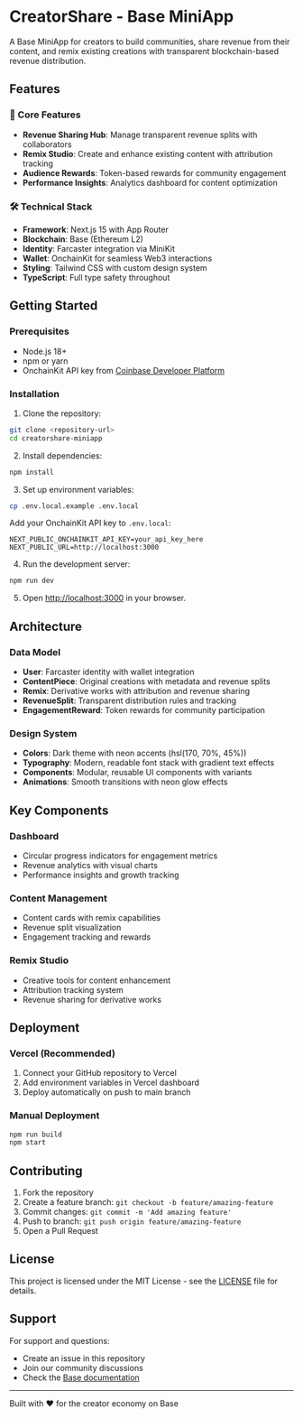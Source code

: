 # CreatorShare - Base MiniApp

A Base MiniApp for creators to build communities, share revenue from their content, and remix existing creations with transparent blockchain-based revenue distribution.

## Features

### 🎯 Core Features
- **Revenue Sharing Hub**: Manage transparent revenue splits with collaborators
- **Remix Studio**: Create and enhance existing content with attribution tracking
- **Audience Rewards**: Token-based rewards for community engagement
- **Performance Insights**: Analytics dashboard for content optimization

### 🛠 Technical Stack
- **Framework**: Next.js 15 with App Router
- **Blockchain**: Base (Ethereum L2)
- **Identity**: Farcaster integration via MiniKit
- **Wallet**: OnchainKit for seamless Web3 interactions
- **Styling**: Tailwind CSS with custom design system
- **TypeScript**: Full type safety throughout

## Getting Started

### Prerequisites
- Node.js 18+ 
- npm or yarn
- OnchainKit API key from [Coinbase Developer Platform](https://portal.cdp.coinbase.com/)

### Installation

1. Clone the repository:
```bash
git clone <repository-url>
cd creatorshare-miniapp
```

2. Install dependencies:
```bash
npm install
```

3. Set up environment variables:
```bash
cp .env.local.example .env.local
```

Add your OnchainKit API key to `.env.local`:
```
NEXT_PUBLIC_ONCHAINKIT_API_KEY=your_api_key_here
NEXT_PUBLIC_URL=http://localhost:3000
```

4. Run the development server:
```bash
npm run dev
```

5. Open [http://localhost:3000](http://localhost:3000) in your browser.

## Architecture

### Data Model
- **User**: Farcaster identity with wallet integration
- **ContentPiece**: Original creations with metadata and revenue splits
- **Remix**: Derivative works with attribution and revenue sharing
- **RevenueSplit**: Transparent distribution rules and tracking
- **EngagementReward**: Token rewards for community participation

### Design System
- **Colors**: Dark theme with neon accents (hsl(170, 70%, 45%))
- **Typography**: Modern, readable font stack with gradient text effects
- **Components**: Modular, reusable UI components with variants
- **Animations**: Smooth transitions with neon glow effects

## Key Components

### Dashboard
- Circular progress indicators for engagement metrics
- Revenue analytics with visual charts
- Performance insights and growth tracking

### Content Management
- Content cards with remix capabilities
- Revenue split visualization
- Engagement tracking and rewards

### Remix Studio
- Creative tools for content enhancement
- Attribution tracking system
- Revenue sharing for derivative works

## Deployment

### Vercel (Recommended)
1. Connect your GitHub repository to Vercel
2. Add environment variables in Vercel dashboard
3. Deploy automatically on push to main branch

### Manual Deployment
```bash
npm run build
npm start
```

## Contributing

1. Fork the repository
2. Create a feature branch: `git checkout -b feature/amazing-feature`
3. Commit changes: `git commit -m 'Add amazing feature'`
4. Push to branch: `git push origin feature/amazing-feature`
5. Open a Pull Request

## License

This project is licensed under the MIT License - see the [LICENSE](LICENSE) file for details.

## Support

For support and questions:
- Create an issue in this repository
- Join our community discussions
- Check the [Base documentation](https://docs.base.org/)

---

Built with ❤️ for the creator economy on Base
